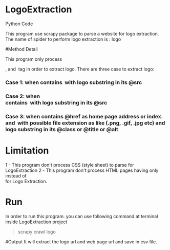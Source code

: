 # LogoExtraction
Python Code 

This program use scrapy package to parse a website for logo extraction.
The name of spider to perform logo extraction is : logo

#Method Detail

This program only process <div>, <a> and <img> tag in order to extract logo.
There are three case to extract logo:

### Case 1: when <a> contains <img> with logo substring in its @src

### Case 2: when <div> contains <img>  with logo substring in its @src

### Case 3: when <a> contains @href as home page address or index. and <img> with possible file extension as like (.png, .gif, .jpg etc) and logo substring in its @class or @title or @alt


# Limitation
1 - This program don't process CSS (style sheet) to parse for LogoExtraction
2 - This program don't process HTML pages having only <Table> instead of <div> for Logo Extraction.
        
# Run
In order to run this program. you can use following command at terminal inside LogoExtraction project
> scrapy crawl logo 

#Output
It will extract the logo url and web page url and save in csv file.
